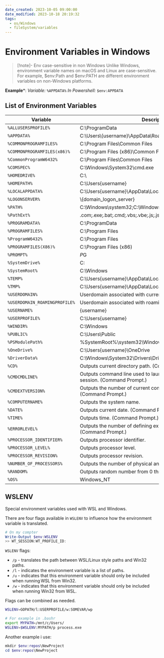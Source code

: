 ```yaml
---
date_created: 2023-10-05 09:00:00
date_modified: 2023-10-18 20:19:32
tags:
  - os/Windows
  - fileSystem/variables
---
```

# Environment Variables in Windows

>[!note]- Env case-sensitive in non Windows
>Unlike Windows, environment variable names on macOS and Linux are case-sensitive. For example, $env:Path and $env:PATH are different environment variables on non-Windows platforms.

**Example***:
_Variable:_ `%APPDATA%`
_In Powershell:_ `$env:APPDATA`

## List of Environment Variables

Variable | Description
---|---
`%ALLUSERSPROFILE%`|C:\ProgramData
`%APPDATA%`|C:\Users\\{username}\AppData\Roaming
`%COMMONPROGRAMFILES%`|C:\Program Files\Common Files
`%COMMONPROGRAMFILES(x86)%`|C:\Program Files (x86)\Common Files
`%CommonProgramW6432%`|C:\Program Files\Common Files
`%COMSPEC%`|C:\Windows\System32\cmd.exe
`%HOMEDRIVE%`|C:\
`%HOMEPATH%`|C:\Users\{username}
`%LOCALAPPDATA%`|C:\Users\{username}\AppData\Local
`%LOGONSERVER%`|\\{domain_logon_server}
`%PATH%`|C:\Windows\system32;C:\Windows;C:\Windows\System32\Wbem
`%PathExt%`|.com;.exe;.bat;.cmd;.vbs;.vbe;.js;.jse;.wsf;.wsh;.msc
`%PROGRAMDATA%`|C:\ProgramData
`%PROGRAMFILES%`|C:\Program Files
`%ProgramW6432%`|C:\Program Files
`%PROGRAMFILES(X86)%`|C:\Program Files (x86)
`%PROMPT%`|$P$G
`%SystemDrive%`|C:
`%SystemRoot%`|C:\Windows
`%TEMP%`|C:\Users\{username}\AppData\Local\Temp
`%TMP%`|C:\Users\{username}\AppData\Local\Temp
`%USERDOMAIN%`|Userdomain associated with current user.
`%USERDOMAIN_ROAMINGPROFILE%`|Userdomain associated with roaming profile.
`%USERNAME%`|{username}
`%USERPROFILE%`|C:\Users\{username}
`%WINDIR%`|C:\Windows
`%PUBLIC%`|C:\Users\Public
`%PSModulePath%`|%SystemRoot%\system32\WindowsPowerShell\v1.0\Modules\
`%OneDrive%`|C:\Users\{username}\OneDrive
`%DriverData%`|C:\Windows\System32\Drivers\DriverData
`%CD%`|Outputs current directory path. (Command Prompt.)
`%CMDCMDLINE%`|Outputs command line used to launch current Command Prompt session. (Command Prompt.)
`%CMDEXTVERSION%`|Outputs the number of current command processor extensions. (Command Prompt.)
`%COMPUTERNAME%`|Outputs the system name.
`%DATE%`|Outputs current date. (Command Prompt.)
`%TIME%`|Outputs time. (Command Prompt.)
`%ERRORLEVEL%`|Outputs the number of defining exit status of previous command. (Command Prompt.)
`%PROCESSOR_IDENTIFIER%`|Outputs processor identifier.
`%PROCESSOR_LEVEL%`|Outputs processor level.
`%PROCESSOR_REVISION%`|Outputs processor revision.
`%NUMBER_OF_PROCESSORS%`|Outputs the number of physical and virtual cores.
`%RANDOM%`|Outputs random number from 0 through 32767.
`%OS%`|Windows_NT

## WSLENV

Special environment variables used with WSL and Windows.

There are four flags available in `WSLENV` to influence how the environment variable is translated.

```PowerShell
# On my compter
Write-Output $env:WSLENV 
>> WT_SESSION:WT_PROFILE_ID:
```

`WSLENV` flags:

- `/p` - translates the path between WSL/Linux style paths and Win32 paths.
- `/l` - indicates the environment variable is a list of paths.
- `/u` - indicates that this environment variable should only be included when running WSL from Win32.
- `/w` - indicates that this environment variable should only be included when running Win32 from WSL.

Flags can be combined as needed.

```bash
WSLENV=GOPATH/l:USERPROFILE/w:SOMEVAR/wp

# For example in .bashr
export MYPATH=/mnt/c/Users/
WSLENV=$WSLENV:MYPATH/p process.exe
```

Another example i use:

```PowerShell
mkdir $env:repos\NewProject
cd $env:repos\NewProject
```